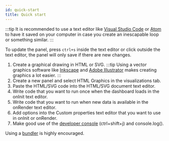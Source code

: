 ```yaml
---
id: quick-start
title: Quick start
---
```


:::tip
It is recommended to use a text editor like [Visual Studio Code](https://code.visualstudio.com/) or [Atom](https://atom.io/) to have it saved on your computer in case you create an inescapable loop or something similar.
:::

To update the panel, press `ctrl+s` inside the text editor or click outside the text editor, the panel will only save if there are new changes.

1. Create a graphical drawing in HTML or SVG.
   :::tip
   Using a vector graphics software like [Inkscape](https://inkscape.org/) and [Adobe Illustrator](https://www.adobe.com/products/illustrator.html) makes creating graphics a lot easier.
   :::
2. Create a new panel and select HTML Graphics in the visualizations tab.
3. Paste the HTML/SVG code into the HTML/SVG document text editor.
4. Write code that you want to run once when the dashboard loads in the onInit text editor.
5. Write code that you want to run when new data is available in the onRender text editor.
6. Add options into the Custom properties text editor that you want to use in onInit or onRender.
7. Make good use of the [developer console](https://developers.google.com/web/tools/chrome-devtools) (ctrl+shift+j) and console.log().

Using a [bundler](./projects.md#bundlers) is highly encouraged.
